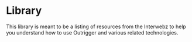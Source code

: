 # Library 

This library is meant to be a listing of resources from the Interwebz to help you understand how to use Outrigger 
and various related technologies.